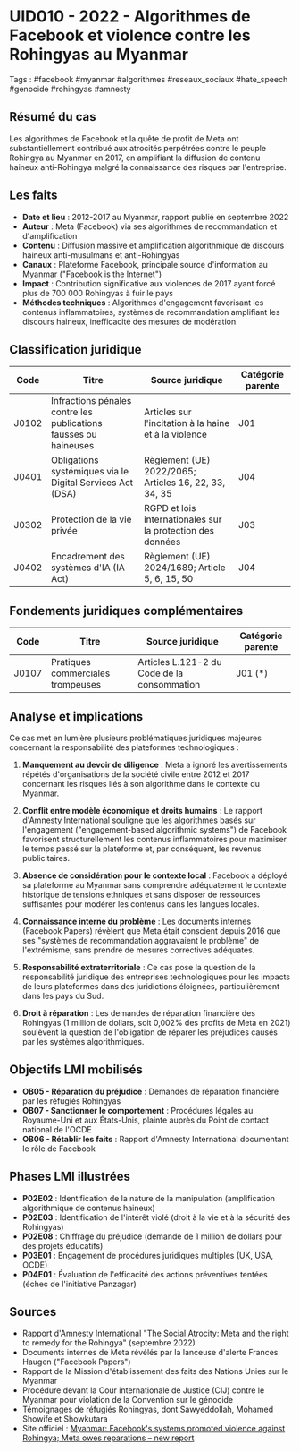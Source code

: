 # UID010 - 2022 - Algorithmes de Facebook et violence contre les Rohingyas au Myanmar
Tags : #facebook #myanmar #algorithmes #reseaux_sociaux #hate_speech #genocide #rohingyas #amnesty

## Résumé du cas
Les algorithmes de Facebook et la quête de profit de Meta ont substantiellement contribué aux atrocités perpétrées contre le peuple Rohingya au Myanmar en 2017, en amplifiant la diffusion de contenu haineux anti-Rohingya malgré la connaissance des risques par l'entreprise.

## Les faits
- **Date et lieu** : 2012-2017 au Myanmar, rapport publié en septembre 2022
- **Auteur** : Meta (Facebook) via ses algorithmes de recommandation et d'amplification
- **Contenu** : Diffusion massive et amplification algorithmique de discours haineux anti-musulmans et anti-Rohingyas
- **Canaux** : Plateforme Facebook, principale source d'information au Myanmar ("Facebook is the Internet")
- **Impact** : Contribution significative aux violences de 2017 ayant forcé plus de 700 000 Rohingyas à fuir le pays
- **Méthodes techniques** : Algorithmes d'engagement favorisant les contenus inflammatoires, systèmes de recommandation amplifiant les discours haineux, inefficacité des mesures de modération

## Classification juridique
| Code | Titre | Source juridique | Catégorie parente |
|------|-------|------------------|-------------------|
| J0102 | Infractions pénales contre les publications fausses ou haineuses | Articles sur l'incitation à la haine et à la violence | J01 |
| J0401 | Obligations systémiques via le Digital Services Act (DSA) | Règlement (UE) 2022/2065; Articles 16, 22, 33, 34, 35 | J04 |
| J0302 | Protection de la vie privée | RGPD et lois internationales sur la protection des données | J03 |
| J0402 | Encadrement des systèmes d'IA (IA Act) | Règlement (UE) 2024/1689; Article 5, 6, 15, 50 | J04 |

## Fondements juridiques complémentaires
| Code | Titre | Source juridique | Catégorie parente |
|------|-------|------------------|-------------------|
| J0107 | Pratiques commerciales trompeuses | Articles L.121-2 du Code de la consommation | J01 (*) |

## Analyse et implications
Ce cas met en lumière plusieurs problématiques juridiques majeures concernant la responsabilité des plateformes technologiques :

1. **Manquement au devoir de diligence** : Meta a ignoré les avertissements répétés d'organisations de la société civile entre 2012 et 2017 concernant les risques liés à son algorithme dans le contexte du Myanmar.

2. **Conflit entre modèle économique et droits humains** : Le rapport d'Amnesty International souligne que les algorithmes basés sur l'engagement ("engagement-based algorithmic systems") de Facebook favorisent structurellement les contenus inflammatoires pour maximiser le temps passé sur la plateforme et, par conséquent, les revenus publicitaires.

3. **Absence de considération pour le contexte local** : Facebook a déployé sa plateforme au Myanmar sans comprendre adéquatement le contexte historique de tensions ethniques et sans disposer de ressources suffisantes pour modérer les contenus dans les langues locales.

4. **Connaissance interne du problème** : Les documents internes (Facebook Papers) révèlent que Meta était conscient depuis 2016 que ses "systèmes de recommandation aggravaient le problème" de l'extrémisme, sans prendre de mesures correctives adéquates.

5. **Responsabilité extraterritoriale** : Ce cas pose la question de la responsabilité juridique des entreprises technologiques pour les impacts de leurs plateformes dans des juridictions éloignées, particulièrement dans les pays du Sud.

6. **Droit à réparation** : Les demandes de réparation financière des Rohingyas (1 million de dollars, soit 0,002% des profits de Meta en 2021) soulèvent la question de l'obligation de réparer les préjudices causés par les systèmes algorithmiques.

## Objectifs LMI mobilisés
- **OB05 - Réparation du préjudice** : Demandes de réparation financière par les réfugiés Rohingyas
- **OB07 - Sanctionner le comportement** : Procédures légales au Royaume-Uni et aux États-Unis, plainte auprès du Point de contact national de l'OCDE
- **OB06 - Rétablir les faits** : Rapport d'Amnesty International documentant le rôle de Facebook

## Phases LMI illustrées
- **P02E02** : Identification de la nature de la manipulation (amplification algorithmique de contenus haineux)
- **P02E03** : Identification de l'intérêt violé (droit à la vie et à la sécurité des Rohingyas)
- **P02E08** : Chiffrage du préjudice (demande de 1 million de dollars pour des projets éducatifs)
- **P03E01** : Engagement de procédures juridiques multiples (UK, USA, OCDE)
- **P04E01** : Évaluation de l'efficacité des actions préventives tentées (échec de l'initiative Panzagar)

## Sources
- Rapport d'Amnesty International "The Social Atrocity: Meta and the right to remedy for the Rohingya" (septembre 2022)
- Documents internes de Meta révélés par la lanceuse d'alerte Frances Haugen ("Facebook Papers")
- Rapport de la Mission d'établissement des faits des Nations Unies sur le Myanmar
- Procédure devant la Cour internationale de Justice (CIJ) contre le Myanmar pour violation de la Convention sur le génocide
- Témoignages de réfugiés Rohingyas, dont Sawyeddollah, Mohamed Showife et Showkutara
- Site officiel : [Myanmar: Facebook's systems promoted violence against Rohingya; Meta owes reparations – new report](https://www.amnesty.org/en/latest/news/2022/09/myanmar-facebooks-systems-promoted-violence-against-rohingya-meta-owes-reparations-new-report/)